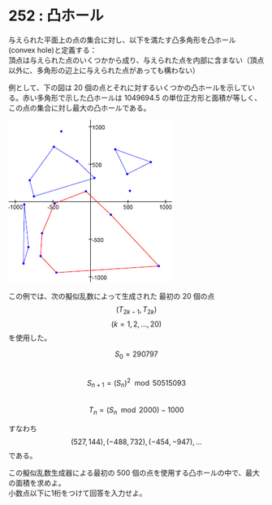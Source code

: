 # 252 : 凸ホール

与えられた平面上の点の集合に対し、以下を満たす凸多角形を凸ホール \(convex hole\)と定義する：  
頂点は与えられた点のいくつかから成り、与えられた点を内部に含まない（頂点以外に、多角形の辺上に与えられた点があっても構わない）

例として、下の図は 20 個の点とそれに対するいくつかの凸ホールを示している。赤い多角形で示した凸ホールは 1049694.5 の単位正方形と面積が等しく、この点の集合に対し最大の凸ホールである。

![](../../.gitbook/assets/image%20%288%29.png)

この例では、次の擬似乱数によって生成された 最初の 20 個の点$$(T_{2k−1}, T_{2k})$$$$(k = 1,2,\dots,20)$$を使用した。

$$S_0 = 290797$$  
$$S_{n+1} = (S_n)^2 \mod 50515093$$  
$$T_n = (S_n \mod 2000 ) − 1000$$

すなわち$$(527, 144), (−488, 732), (−454, −947), \dots$$である。

この擬似乱数生成器による最初の 500 個の点を使用する凸ホールの中で、最大の面積を求めよ。  
小数点以下に1桁をつけて回答を入力せよ。

